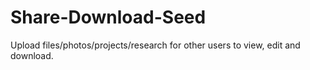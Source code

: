# Share-Download-Seed
Upload files/photos/projects/research for other users to view, edit and download.
